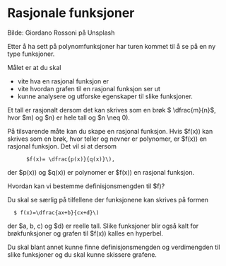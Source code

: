 # Rasjonale funksjoner

Bilde: Giordano Rossoni på Unsplash



Etter å ha sett på polynomfunksjoner har turen kommet til å se på en ny type  funksjoner.

Målet er at du skal 

* vite hva en rasjonal funksjon er
* vite hvordan grafen til en rasjonal funksjon ser ut
* kunne analysere og utforske egenskaper til slike funksjoner. 



Et tall er rasjonalt dersom det kan skrives som en brøk $ \dfrac{m}{n}$, hvor $m\) og $n\) er hele tall og $n \neq 0\). 

På tilsvarende måte kan du skape en rasjonal funksjon. Hvis $f(x)\) kan skrives som en brøk, hvor teller og nevner er polynomer, er $f(x)\) en rasjonal funksjon. Det vil si at dersom

          $f(x)= \dfrac{p(x)}{q(x)}\), 

der $p(x)\) og $q(x)\) er polynomer er $f(x)\) en rasjonal funksjon.

Hvordan kan vi bestemme definisjonsmengden til $f\)?

Du skal se særlig på tilfellene der funksjonene kan skrives på formen 

      $ f(x)=\dfrac{ax+b}{cx+d}\) 

der $a, b, c\) og $d\) er reelle tall. Slike funksjoner blir også kalt for brøkfunksjoner og grafen til $f(x)\) kalles en hyperbel. 

Du skal blant annet kunne finne definisjonsmengden og verdimengden til slike funksjoner og du skal kunne skissere grafene. 